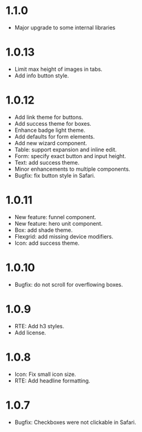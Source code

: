 # 1.1.0

* Major upgrade to some internal libraries

# 1.0.13

* Limit max height of images in tabs.
* Add info button style.

# 1.0.12

* Add link theme for buttons.
* Add success theme for boxes.
* Enhance badge light theme.
* Add defaults for form elements.
* Add new wizard component.
* Table: support expansion and inline edit.
* Form: specify exact button and input height.
* Text: add success theme.
* Minor enhancements to multiple components.
* Bugfix: fix button style in Safari.

# 1.0.11

* New feature: funnel component.
* New feature: hero unit component.
* Box: add shade theme.
* Flexgrid: add missing device modifiers.
* Icon: add success theme.

# 1.0.10

* Bugfix: do not scroll for overflowing boxes.

# 1.0.9

* RTE: Add h3 styles.
* Add license.

# 1.0.8

* Icon: Fix small icon size.
* RTE: Add headline formatting.

# 1.0.7

* Bugfix: Checkboxes were not clickable in Safari.
